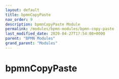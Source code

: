 ```yaml
---
layout: default
title: bpmnCopyPaste 
nav_order: 9
description: bpmnCopyPaste Module
permalink: /modules/bpmn-modules/bpmn-copy-paste
last_modified_date: 2020-04-27T17:54:08+0000
parent: "BPMN Modules"
grand_parent: "Modules"
---
```


# bpmnCopyPaste